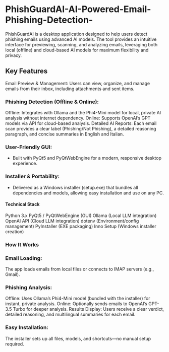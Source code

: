 # PhishGuardAI-AI-Powered-Email-Phishing-Detection-
PhishGuardAI is a desktop application designed to help users detect phishing emails using advanced AI models. The tool provides an intuitive interface for previewing, scanning, and analyzing emails, leveraging both local (offline) and cloud-based AI models for maximum flexibility and privacy.


## Key Features
Email Preview & Management:
Users can view, organize, and manage emails from their inbox, including attachments and sent items.

### Phishing Detection (Offline & Online):

Offline: Integrates with Ollama and the Phi4-Mini model for local, private AI analysis without internet dependency.
Online: Supports OpenAI’s GPT models via API for cloud-based analysis.
Detailed AI Reports:
Each email scan provides a clear label (Phishing/Not Phishing), a detailed reasoning paragraph, and concise summaries in English and Italian.

### User-Friendly GUI:
* Built with PyQt5 and PyQtWebEngine for a modern, responsive desktop experience.

### Installer & Portability:
* Delivered as a Windows installer (setup.exe) that bundles all dependencies and models, allowing easy installation and use on any PC.

#### Technical Stack
Python 3.x
PyQt5 / PyQtWebEngine (GUI)
Ollama (Local LLM integration)
OpenAI API (Cloud LLM integration)
dotenv (Environment/config management)
PyInstaller (EXE packaging)
Inno Setup (Windows installer creation)

### How It Works
### Email Loading:
The app loads emails from local files or connects to IMAP servers (e.g., Gmail).

### Phishing Analysis:

Offline: Uses Ollama’s Phi4-Mini model (bundled with the installer) for instant, private analysis.
Online: Optionally sends emails to OpenAI’s GPT-3.5 Turbo for deeper analysis.
Results Display:
Users receive a clear verdict, detailed reasoning, and multilingual summaries for each email.

### Easy Installation:
The installer sets up all files, models, and shortcuts—no manual setup required.

